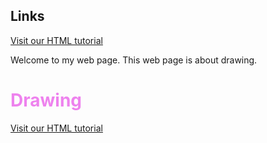 <!DOCTYPE html>
<html> 
 <head> 
  <title>Example web page</title> 
 </head>
 <body>
  <h2>Links</h2>
<p><a href="">Visit our HTML tutorial</a></p>
   <p>
     Welcome to my web page.  This
     web page is about drawing.
   </p>
  <h1 style="color:Violet;">Drawing</h1>
  <a href="">Visit our HTML tutorial</a>
 </body>
</html>
